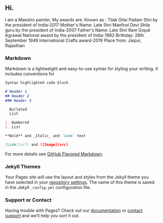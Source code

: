 ## Hi.

I am a Maestro painter, My awards are:                 Known as : Tilak Gitai
Padam Shri by the president of India-2017          Mother's Name: Late Shri Manfool Devi
Shilp guru by the president of India-2007          Father's Name: Late Shri Ram Gopal Agrawal
National award by the president of India-1982           Birthday: 26th September 1949
International Crafts award-2019                       Place from: Jaipur, Rajasthan                

### Markdown

Markdown is a lightweight and easy-to-use syntax for styling your writing. It includes conventions for

```markdown
Syntax highlighted code block

# Header 1
## Header 2
### Header 3

- Bulleted
- List

1. Numbered
2. List

**Bold** and _Italic_ and `Code` text

[Link](url) and ![Image](src)
```

For more details see [GitHub Flavored Markdown](https://guides.github.com/features/mastering-markdown/).

### Jekyll Themes

Your Pages site will use the layout and styles from the Jekyll theme you have selected in your [repository settings](https://github.com/devyaansh/Tilak-Gitai/settings). The name of this theme is saved in the Jekyll `_config.yml` configuration file.

### Support or Contact

Having trouble with Pages? Check out our [documentation](https://docs.github.com/categories/github-pages-basics/) or [contact support](https://support.github.com/contact) and we’ll help you sort it out.
